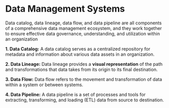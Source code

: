 # Data Management Systems
Data catalog, data lineage, data flow, and data pipeline are all components of a comprehensive data management ecosystem, and they work together to ensure effective data governance, understanding, and utilization within an organization

<b>1. Data Catalog:</b>
    A data catalog serves as a centralized repository for metadata and information about various data assets in an organization.

<b>2. Data Lineage:</b>
    Data lineage provides a <b>visual representation</b> of the path and transformations that data takes from its origin to its final destination.

<b>3. Data Flow:</b>
     Data flow refers to the movement and transformation of data within a system or between systems.

<b>4. Data Pipeline:</b>
    A data pipeline is a set of processes and tools for extracting, transforming, and loading (ETL) data from source to destination.
